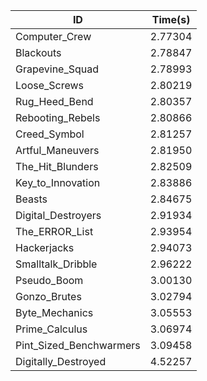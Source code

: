 |ID|Time(s)|
|-|-|
|Computer_Crew|2.77304|
|Blackouts|2.78847|
|Grapevine_Squad|2.78993|
|Loose_Screws|2.80219|
|Rug_Heed_Bend|2.80357|
|Rebooting_Rebels|2.80866|
|Creed_Symbol|2.81257|
|Artful_Maneuvers|2.81950|
|The_Hit_Blunders|2.82509|
|Key_to_Innovation|2.83886|
|Beasts|2.84675|
|Digital_Destroyers|2.91934|
|The_ERROR_List|2.93954|
|Hackerjacks|2.94073|
|Smalltalk_Dribble|2.96222|
|Pseudo_Boom|3.00130|
|Gonzo_Brutes|3.02794|
|Byte_Mechanics|3.05553|
|Prime_Calculus|3.06974|
|Pint_Sized_Benchwarmers|3.09458|
|Digitally_Destroyed|4.52257|
